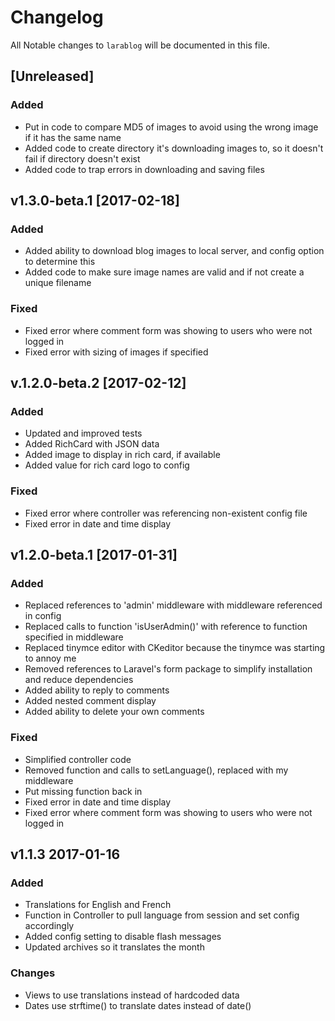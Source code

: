 # Changelog

All Notable changes to `larablog` will be documented in this file.

## [Unreleased]
### Added
- Put in code to compare MD5 of images to avoid using the wrong image if it has the same name
- Added code to create directory it's downloading images to, so it doesn't fail if directory doesn't exist
- Added code to trap errors in downloading and saving files

##  v1.3.0-beta.1 [2017-02-18]
### Added
- Added ability to download blog images to local server, and config option to determine this
- Added code to make sure image names are valid and if not create a unique filename

### Fixed
- Fixed error where comment form was showing to users who were not logged in
- Fixed error with sizing of images if specified

## v.1.2.0-beta.2 [2017-02-12]

### Added
- Updated and improved tests
- Added RichCard with JSON data
- Added image to display in rich card, if available
- Added value for rich card logo to config

### Fixed
- Fixed error where controller was referencing non-existent config file
- Fixed error in date and time display

## v1.2.0-beta.1 [2017-01-31]

### Added
- Replaced references to 'admin' middleware with middleware referenced in config
- Replaced calls to function 'isUserAdmin()' with reference to function specified in middleware
- Replaced tinymce editor with CKeditor because the tinymce was starting to annoy me
- Removed references to Laravel's form package to simplify installation and reduce dependencies
- Added ability to reply to comments
- Added nested comment display
- Added ability to delete your own comments

### Fixed
- Simplified controller code
- Removed function and calls to setLanguage(), replaced with my middleware
- Put missing function back in
- Fixed error in date and time display
- Fixed error where comment form was showing to users who were not logged in

## v1.1.3 2017-01-16

### Added
- Translations for English and French
- Function in Controller to pull language from session and set config accordingly
- Added config setting to disable flash messages
- Updated archives so it translates the month

### Changes
- Views to use translations instead of hardcoded data
- Dates use strftime() to translate dates instead of date()

